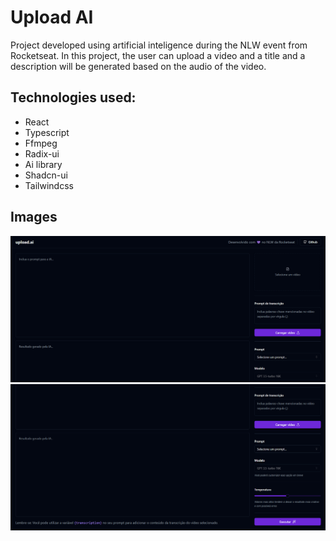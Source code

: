 # Upload AI
Project developed using artificial inteligence during the NLW event from Rocketseat. In this project, the user can upload a video and a title and a description will be generated based on the audio of the video.

## Technologies used:
- React
- Typescript
- Ffmpeg
- Radix-ui
- Ai library
- Shadcn-ui
- Tailwindcss

## Images
![Image1](./image1.png)
![Image2](./image2.png)